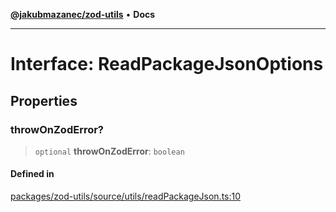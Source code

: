 [**@jakubmazanec/zod-utils**](../README.md) • **Docs**

---

# Interface: ReadPackageJsonOptions

## Properties

### throwOnZodError?

> `optional` **throwOnZodError**: `boolean`

#### Defined in

[packages/zod-utils/source/utils/readPackageJson.ts:10](https://github.com/jakubmazanec/tools/blob/d628f137f5fc7b1bea261e1e59d468d8339ed884/packages/zod-utils/source/utils/readPackageJson.ts#L10)
